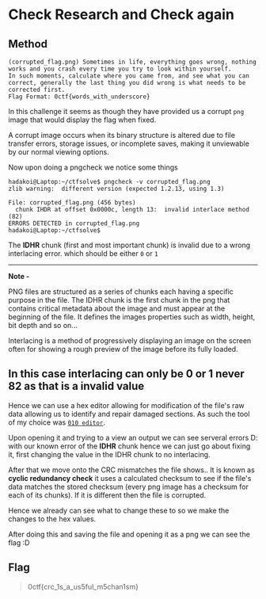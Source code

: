 # Check Research and Check again

## Method

```
(corrupted_flag.png) Sometimes in life, everything goes wrong, nothing works and you crash every time you try to look within yourself.
In such moments, calculate where you came from, and see what you can correct, generally the last thing you did wrong is what needs to be corrected first. 
Flag Format: 0ctf{words_with_underscore}
```
In this challenge it seems as  though they have provided us a corrupt ``png`` image that would display the flag when fixed.

A corrupt image occurs when its binary structure is altered due to file transfer errors, storage issues, or incomplete saves, making it unviewable by our normal viewing options. 

Now upon doing a pngcheck we notice some things

```shell
hadakoi@Laptop:~/ctfsolve$ pngcheck -v corrupted_flag.png
zlib warning:  different version (expected 1.2.13, using 1.3)

File: corrupted_flag.png (456 bytes)
  chunk IHDR at offset 0x0000c, length 13:  invalid interlace method (82)
ERRORS DETECTED in corrupted_flag.png
hadakoi@Laptop:~/ctfsolve$
```
The **IDHR** chunk (first and most important chunk) is invalid due to a wrong interlacing error. which should be either ``0`` or ``1``


---
**Note -** 

PNG files are structured as a series of chunks each having a specific purpose in the file. The IDHR chunk is the first chunk in the png that contains critical metadata about the image and must appear at the beginning of the file. It defines the images properties such as width, height, bit depth and so on...

Interlacing is a method of progressively displaying an image on the screen often for showing a rough preview of the image before its fully loaded. 


**In this case interlacing can only be 0 or 1 never 82 as that is a invalid value**
---

Hence we can use a hex editor allowing for modification of the file's raw data allowing us to identify and repair damaged sections. As such the tool of my choice was [``010 editor``](https://www.sweetscape.com/010editor/).

Upon opening it and trying to a view an output we can see serveral errors D: with our known error of the **IDHR** chunk hence we can just go about fixing it, first changing the value in the IDHR chunk to no interlacing. 


After that we move onto the CRC mismatches the file shows.. It is known as **cyclic redundancy check** it uses a calculated checksum to see if the file's data matches the stored checksum (every png image has a checksum for each of its chunks). If it is different then the file is corrupted. 


Hence we already can see what to change these to so we make the changes to the hex values. 

After doing this and saving the file and opening it as a png we can see the flag :D


## Flag

> 0ctf{crc_1s_a_us5ful_m5chan1sm}